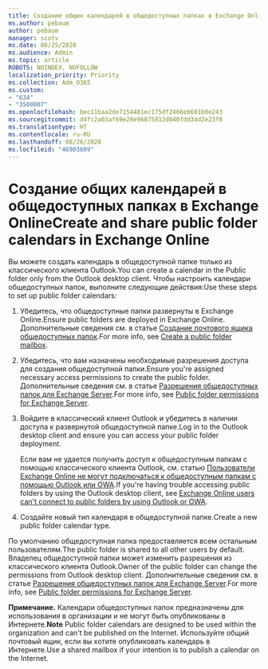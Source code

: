 ```yaml
---
title: Создание общих календарей в общедоступных папках в Exchange Online
ms.author: pebaum
author: pebaum
manager: scotv
ms.date: 08/25/2020
ms.audience: Admin
ms.topic: article
ROBOTS: NOINDEX, NOFOLLOW
localization_priority: Priority
ms.collection: Adm_O365
ms.custom:
- "634"
- "3500007"
ms.openlocfilehash: bec11baa2de7154481ec175df2466eb601b0e243
ms.sourcegitcommit: d4fc2a03af69e28e96075812d040fdd34d2e23f0
ms.translationtype: HT
ms.contentlocale: ru-RU
ms.lasthandoff: 08/26/2020
ms.locfileid: "46903609"
---
```

# <a name="create-and-share-public-folder-calendars-in-exchange-online"></a><span data-ttu-id="d64e7-102">Создание общих календарей в общедоступных папках в Exchange Online</span><span class="sxs-lookup"><span data-stu-id="d64e7-102">Create and share public folder calendars in Exchange Online</span></span>

<span data-ttu-id="d64e7-103">Вы можете создать календарь в общедоступной папке только из классического клиента Outlook.</span><span class="sxs-lookup"><span data-stu-id="d64e7-103">You can create a calendar in the Public folder only from the Outlook desktop client.</span></span> <span data-ttu-id="d64e7-104">Чтобы настроить календари общедоступных папок, выполните следующие действия:</span><span class="sxs-lookup"><span data-stu-id="d64e7-104">Use these steps to set up public folder calendars:</span></span>

1. <span data-ttu-id="d64e7-105">Убедитесь, что общедоступные папки развернуты в Exchange Online.</span><span class="sxs-lookup"><span data-stu-id="d64e7-105">Ensure public folders are deployed in Exchange Online.</span></span> <span data-ttu-id="d64e7-106">Дополнительные сведения см. в статье [Создание почтового ящика общедоступных папок](https://docs.microsoft.com/exchange/collaboration-exo/public-folders/create-public-folder-mailbox).</span><span class="sxs-lookup"><span data-stu-id="d64e7-106">For more info, see [Create a public folder mailbox](https://docs.microsoft.com/exchange/collaboration-exo/public-folders/create-public-folder-mailbox).</span></span> 

2. <span data-ttu-id="d64e7-107">Убедитесь, что вам назначены необходимые разрешения доступа для создания общедоступной папки.</span><span class="sxs-lookup"><span data-stu-id="d64e7-107">Ensure you're assigned necessary access permissions to create the public folder.</span></span> <span data-ttu-id="d64e7-108">Дополнительные сведения см. в статье [Разрешения общедоступных папок для Exchange Server](https://support.microsoft.com/help/2573274/public-folder-permissions-for-exchange-server).</span><span class="sxs-lookup"><span data-stu-id="d64e7-108">For more info, see [Public folder permissions for Exchange Server](https://support.microsoft.com/help/2573274/public-folder-permissions-for-exchange-server).</span></span> 
  
3. <span data-ttu-id="d64e7-109">Войдите в классический клиент Outlook и убедитесь в наличии доступа к развернутой общедоступной папке.</span><span class="sxs-lookup"><span data-stu-id="d64e7-109">Log in to the Outlook desktop client and ensure you can access your public folder deployment.</span></span>

    <span data-ttu-id="d64e7-110">Если вам не удается получить доступ к общедоступным папкам с помощью классического клиента Outlook, см. статью [Пользователи Exchange Online не могут подключаться к общедоступным папкам с помощью Outlook или OWA](https://aka.ms/pfcte).</span><span class="sxs-lookup"><span data-stu-id="d64e7-110">If you're having trouble accessing public folders by using the Outlook desktop client, see [Exchange Online users can't connect to public folders by using Outlook or OWA](https://aka.ms/pfcte).</span></span>

4. <span data-ttu-id="d64e7-111">Создайте новый тип календаря в общедоступной папке.</span><span class="sxs-lookup"><span data-stu-id="d64e7-111">Create a new public folder calendar type.</span></span>

<span data-ttu-id="d64e7-112">По умолчанию общедоступная папка предоставляется всем остальным пользователям.</span><span class="sxs-lookup"><span data-stu-id="d64e7-112">The public folder is shared to all other users by default.</span></span> <span data-ttu-id="d64e7-113">Владелец общедоступной папки может изменить разрешения из классического клиента Outlook.</span><span class="sxs-lookup"><span data-stu-id="d64e7-113">Owner of the public folder can change the permissions from Outlook desktop client.</span></span> <span data-ttu-id="d64e7-114">Дополнительные сведения см. в статье [Разрешения общедоступных папок для Exchange Server](https://support.microsoft.com/help/2573274/public-folder-permissions-for-exchange-server).</span><span class="sxs-lookup"><span data-stu-id="d64e7-114">For more info, see [Public folder permissions for Exchange Server](https://support.microsoft.com/help/2573274/public-folder-permissions-for-exchange-server).</span></span>

<span data-ttu-id="d64e7-115">**Примечание.** Календари общедоступных папок предназначены для использования в организации и не могут быть опубликованы в Интернете.</span><span class="sxs-lookup"><span data-stu-id="d64e7-115">**Note** Public folder calendars are designed to be used within the organization and can't be published on the Internet.</span></span> <span data-ttu-id="d64e7-116">Используйте общий почтовый ящик, если вы хотите опубликовать календарь в Интернете.</span><span class="sxs-lookup"><span data-stu-id="d64e7-116">Use a shared mailbox if your intention is to publish a calendar on the  Internet.</span></span>